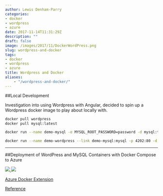 ```yaml
---
author: Lewis Denham-Parry
categories:
- docker
- wordpress
- azure
date: 2017-11-14T11:31:29Z
description: ""
draft: false
image: /images/2017/11/DockerWordPress.png
slug: wordpress-and-docker
tags:
- docker
- wordpress
- azure
title: Wordpress and Docker
aliases:
    - "/wordpress-and-docker/"
---
```


##Local Development

Investigation into using Wordpress with Angular, decided to spin up a Wordpress docker image to play about locally with.

```bash
docker pull wordpress
docker pull mysql:latest
```

```bash
docker run --name demo-mysql -e MYSQL_ROOT_PASSWORD=password -d mysql:tag
```

```bash
docker run --name demo-wordpress --link demo-mysql:mysql -p 4202:80 -d wordpress
```

---

##Deployment of WordPress and MySQL Containers with Docker Compose to Azure

<a href="//portal.azure.com/#create/Microsoft.Template/uri/https%3A%2F%2Fraw.githubusercontent.com%2FAzure%2Fazure-quickstart-templates%2Fmaster%2Fdocker-wordpress-mysql%2Fazuredeploy.json" target="_blank">
	<img src="//azuredeploy.net/deploybutton.png"/>
</a>

<a href="//armviz.io/#/?load=https%3A%2F%2Fraw.githubusercontent.com%2FAzure%2Fazure-quickstart-templates%2Fmaster%2Fdocker-wordpress-mysql%2Fazuredeploy.json" target="_blank">
    <img src="//armviz.io/visualizebutton.png"/>
</a>



[Azure Docker Extension](https://github.com/Azure/azure-docker-extension)



[Reference](https://github.com/Azure/azure-quickstart-templates/tree/master/docker-wordpress-mysql)